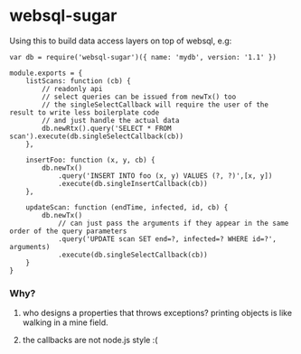 # websql-sugar

Using this to build data access layers on top of websql, e.g:

```
var db = require('websql-sugar')({ name: 'mydb', version: '1.1' })

module.exports = {
    listScans: function (cb) {
        // readonly api
        // select queries can be issued from newTx() too 
        // the singleSelectCallback will require the user of the result to write less boilerplate code
        // and just handle the actual data
        db.newRtx().query('SELECT * FROM scan').execute(db.singleSelectCallback(cb))
    },

    insertFoo: function (x, y, cb) {
        db.newTx()
            .query('INSERT INTO foo (x, y) VALUES (?, ?)',[x, y])
            .execute(db.singleInsertCallback(cb))
    },

    updateScan: function (endTime, infected, id, cb) {
        db.newTx()
            // can just pass the arguments if they appear in the same order of the query parameters
            .query('UPDATE scan SET end=?, infected=? WHERE id=?', arguments) 
            .execute(db.singleSelectCallback(cb))
    }    
}
```

### Why?

1. who designs a properties that throws exceptions? printing objects is like walking in a mine field.

2. the callbacks are not node.js style :(
